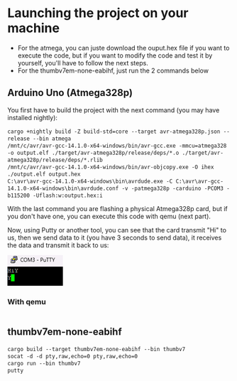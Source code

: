 # Launching the project on your machine

 - For the atmega, you can juste download the ouput.hex file if you want to execute the code, but if you want to modify the code and test it by yourself, you'll have to follow the next steps.
 - For the thumbv7em-none-eabihf, just run the 2 commands below

## Arduino Uno (Atmega328p)

You first have to build the project with the next command (you may have installed nightly):

```
cargo +nightly build -Z build-std=core --target avr-atmega328p.json --release --bin atmega
/mnt/c/avr/avr-gcc-14.1.0-x64-windows/bin/avr-gcc.exe -mmcu=atmega328 -o output.elf ./target/avr-atmega328p/release/deps/*.o ./target/avr-atmega328p/release/deps/*.rlib
/mnt/c/avr/avr-gcc-14.1.0-x64-windows/bin/avr-objcopy.exe -O ihex ./output.elf output.hex
C:\avr\avr-gcc-14.1.0-x64-windows\bin\avrdude.exe -C C:\avr\avr-gcc-14.1.0-x64-windows\bin\avrdude.conf -v -patmega328p -carduino -PCOM3 -b115200 -Uflash:w:output.hex:i
```

With the last command you are flashing a physical Atmega328p card, but if you don't have one, you can execute this code with qemu (next part).

Now, using Putty or another tool, you can see that the card transmit "Hi" to us, then we send data to it (you have 3 seconds to send data), it receives the data and transmit it back to us:

![img_1.png](img_1.png)

### With qemu 
```

```

## thumbv7em-none-eabihf


```
cargo build --target thumbv7em-none-eabihf --bin thumbv7
socat -d -d pty,raw,echo=0 pty,raw,echo=0
cargo run --bin thumbv7
putty
```
